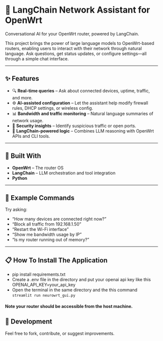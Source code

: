 # 📡 LangChain Network Assistant for OpenWrt

Conversational AI for your OpenWrt router, powered by LangChain.

This project brings the power of large language models to OpenWrt-based routers, enabling users to interact with their network through natural language. Ask questions, get status updates, or configure settings—all through a simple chat interface.

---

## ✨ Features

- 🔍 **Real-time queries** – Ask about connected devices, uptime, traffic, and more.
- ⚙️ **AI-assisted configuration** – Let the assistant help modify firewall rules, DHCP settings, or wireless config.
- 📊 **Bandwidth and traffic monitoring** – Natural language summaries of network usage.
- 🔐 **Security insights** – Identify suspicious traffic or open ports.
- 🧠 **LangChain-powered logic** – Combines LLM reasoning with OpenWrt APIs and CLI tools.

---

## 🧰 Built With

- **OpenWrt** – The router OS
- **LangChain** – LLM orchestration and tool integration
- **Python**

---

## 💬 Example Commands

Try asking:

- “How many devices are connected right now?”
- “Block all traffic from 192.168.1.50”
- “Restart the Wi-Fi interface”
- “Show me bandwidth usage by IP”
- “Is my router running out of memory?”

---

## 📋 How To Install The Application

- pip install requirements.txt
- Create a .env file in the directory and put your openai api key like this OPENAI_API_KEY=your_api_key
- Open the terminal in the same directory and the this command ```streamlit run neurowrt_gui.py```
#### Note your router should be accessible from the host machine.

## 🧪 Development

Feel free to fork, contribute, or suggest improvements.
